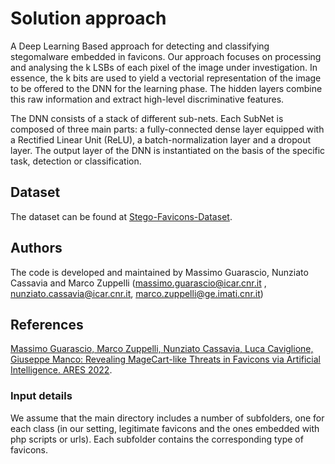 # Solution approach
A Deep Learning Based approach for detecting and classifying stegomalware embedded in favicons.
Our approach focuses on processing and analysing the k LSBs of each pixel of the image under investigation. In essence, the k bits are used to yield a vectorial representation of the image to be offered to the DNN for the learning phase. The hidden layers combine this raw information and extract high-level discriminative features.

The DNN consists of a stack of different sub-nets. Each SubNet is composed of three main parts: a fully-connected dense layer equipped with a Rectified Linear Unit (ReLU), a batch-normalization layer and a dropout layer. The output layer of the DNN is instantiated on the basis of the specific task, detection or classification. 

## Dataset
The dataset can be found at [Stego-Favicons-Dataset](https://github.com/Ocram95/Stego-Favicons-Dataset).

## Authors

The code is developed and maintained by Massimo Guarascio, Nunziato Cassavia and Marco Zuppelli (massimo.guarascio@icar.cnr.it , nunziato.cassavia@icar.cnr.it, marco.zuppelli@ge.imati.cnr.it)

## References

[Massimo Guarascio, Marco Zuppelli, Nunziato Cassavia, Luca Caviglione, Giuseppe Manco:
Revealing MageCart-like Threats in Favicons via Artificial Intelligence. ARES 2022](https://doi.org/10.1145/3538969.3544437).

### Input details
We assume that the main directory includes a number of subfolders, one for each class (in our setting, legitimate favicons and the ones embedded with php scripts or urls). Each subfolder contains the corresponding type of favicons.


